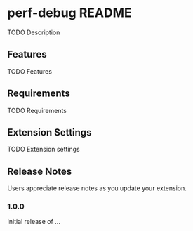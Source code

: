 # perf-debug README

TODO Description

## Features

TODO Features

## Requirements

TODO Requirements

## Extension Settings

TODO Extension settings

## Release Notes

Users appreciate release notes as you update your extension.

### 1.0.0

Initial release of ...

